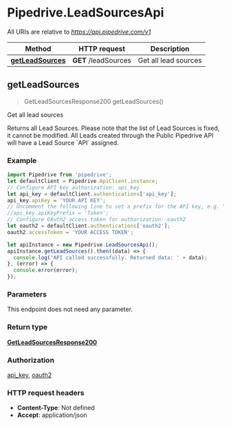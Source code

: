 # Pipedrive.LeadSourcesApi

All URIs are relative to *https://api.pipedrive.com/v1*

Method | HTTP request | Description
------------- | ------------- | -------------
[**getLeadSources**](LeadSourcesApi.md#getLeadSources) | **GET** /leadSources | Get all lead sources



## getLeadSources

> GetLeadSourcesResponse200 getLeadSources()

Get all lead sources

Returns all Lead Sources. Please note that the list of Lead Sources is fixed, it cannot be modified. All Leads created through the Public Pipedrive API will have a Lead Source &#x60;API&#x60; assigned. 

### Example

```javascript
import Pipedrive from 'pipedrive';
let defaultClient = Pipedrive.ApiClient.instance;
// Configure API key authorization: api_key
let api_key = defaultClient.authentications['api_key'];
api_key.apiKey = 'YOUR API KEY';
// Uncomment the following line to set a prefix for the API key, e.g. "Token" (defaults to null)
//api_key.apiKeyPrefix = 'Token';
// Configure OAuth2 access token for authorization: oauth2
let oauth2 = defaultClient.authentications['oauth2'];
oauth2.accessToken = 'YOUR ACCESS TOKEN';

let apiInstance = new Pipedrive.LeadSourcesApi();
apiInstance.getLeadSources().then((data) => {
  console.log('API called successfully. Returned data: ' + data);
}, (error) => {
  console.error(error);
});

```

### Parameters

This endpoint does not need any parameter.

### Return type

[**GetLeadSourcesResponse200**](GetLeadSourcesResponse200.md)

### Authorization

[api_key](../README.md#api_key), [oauth2](../README.md#oauth2)

### HTTP request headers

- **Content-Type**: Not defined
- **Accept**: application/json

